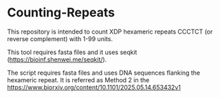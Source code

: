 # Counting-Repeats
This repository is intended to count XDP hexameric repeats CCCTCT (or reverse complement) with 1-99 units.

This tool requires fasta files and it uses seqkit (https://bioinf.shenwei.me/seqkit/).

The script requires fasta files and uses DNA sequences flanking the hexameric repeat. It is referred as Method 2 in the https://www.biorxiv.org/content/10.1101/2025.05.14.653432v1

